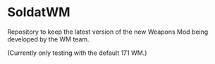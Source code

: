 # SoldatWM

Repository to keep the latest version of the new Weapons Mod being developed by the WM team.

(Currently only testing with the default 171 WM.)
